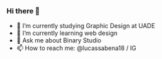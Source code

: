 ### Hi there 👋
- 🔭 I’m currently studying Graphic Design at UADE
- 🌱 I’m currently learning web design
- 💬 Ask me about Binary Studio
- 📫 How to reach me: @lucassabena18 / IG


<!--
**LucasSabena/LucasSabena** is a ✨ _special_ ✨ repository because its `README.md` (this file) appears on your GitHub profile.

Here are some ideas to get you started:

- 🔭 I’m currently working on ...
- 🌱 I’m currently learning ...
- 👯 I’m looking to collaborate on ...
- 🤔 I’m looking for help with ...
- 💬 Ask me about ...
- 📫 How to reach me: ...
- 😄 Pronouns: ...
- ⚡ Fun fact: ...
-->
